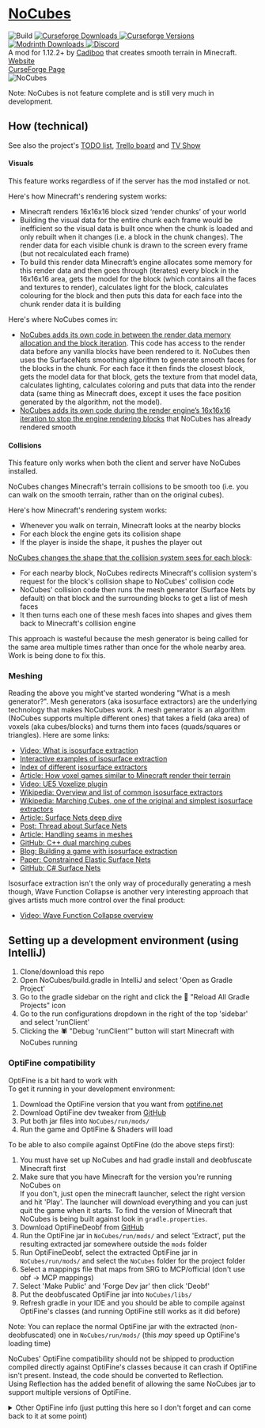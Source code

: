 # [NoCubes](https://Cadiboo.github.io/projects/nocubes/)
![Build](https://github.com/Cadiboo/NoCubes/workflows/Build/badge.svg?branch=master)
[
![Curseforge Downloads](https://cf.way2muchnoise.eu/full_nocubes_downloads.svg)
![Curseforge Versions](https://cf.way2muchnoise.eu/versions/nocubes.svg)
](https://www.curseforge.com/minecraft/mc-mods/nocubes)
[
![Modrinth Downloads](https://modrinth-utils.vercel.app/api/badge/downloads?id=w3bbwFYU)
](https://modrinth.com/mod/nocubes)
[
![Discord](https://img.shields.io/discord/493715188843937793?label=Discord)
](https://discord.gg/NWzs34rqPB)  
A mod for 1.12.2+ by [Cadiboo](https://github.com/Cadiboo) that creates smooth terrain in Minecraft.  
[Website](https://Cadiboo.github.io/projects/nocubes/)  
[CurseForge Page](https://minecraft.curseforge.com/projects/nocubes)  
![NoCubes](https://cadiboo.github.io/projects/nocubes/sd-images/realistic.png "NoCubes")  

Note: NoCubes is not feature complete and is still very much in development.

## How (technical)
See also the project's [TODO list](TODO.md), [Trello board](https://trello.com/b/k1Rfd0aj/nocubes) and [TV Show](https://www.imdb.com/title/tt7876360)
#### Visuals
This feature works regardless of if the server has the mod installed or not.

Here's how Minecraft's rendering system works:
- Minecraft renders 16x16x16 block sized ‘render chunks’ of your world
- Building the visual data for the entire chunk each frame would be inefficient so the visual data is built once when the chunk is loaded and only rebuilt when it changes (i.e. a block in the chunk changes). The render data for each visible chunk is drawn to the screen every frame (but not recalculated each frame)
- To build this render data Minecraft’s engine allocates some memory for this render data and then goes through (iterates) every block in the 16x16x16 area, gets the model for the block (which contains all the faces and textures to render), calculates light for the block, calculates colouring for the block and then puts this data for each face into the chunk render data it is building

Here's where NoCubes comes in:
- [NoCubes adds its own code in between the render data memory allocation and the block iteration](src/main/resources/nocubes-transformer.js). This code has access to the render data before any vanilla blocks have been rendered to it. NoCubes then uses the SurfaceNets smoothing algorithm to generate smooth faces for the blocks in the chunk. For each face it then finds the closest block, gets the model data for that block, gets the texture from that model data, calculates lighting, calculates coloring and puts that data into the render data (same thing as Minecraft does, except it uses the face position generated by the algorithm, not the model).
- [NoCubes adds its own code during the render engine’s 16x16x16 iteration to stop the engine rendering blocks](src/main/java/io/github/cadiboo/nocubes/mixin/RenderChunkRebuildTaskMixin.java) that NoCubes has already rendered smooth

#### Collisions
This feature only works when both the client and server have NoCubes installed.

NoCubes changes Minecraft's terrain collisions to be smooth too (i.e. you can walk on the smooth terrain, rather than on the original cubes).

Here's how Minecraft's rendering system works:
- Whenever you walk on terrain, Minecraft looks at the nearby blocks
- For each block the engine gets its collision shape
- If the player is inside the shape, it pushes the player out

[NoCubes changes the shape that the collision system sees for each block](src/main/java/io/github/cadiboo/nocubes/mixin/BlockStateBaseMixin.java):
- For each nearby block, NoCubes redirects Minecraft's collision system's request for the block's collision shape to NoCubes' collision code
- NoCubes' collision code then runs the mesh generator (Surface Nets by default) on that block and the surrounding blocks to get a list of mesh faces
- It then turns each one of these mesh faces into shapes and gives them back to Minecraft's collision engine

This approach is wasteful because the mesh generator is being called for the same area multiple times rather than once for the whole nearby area. Work is being done to fix this.

### Meshing
Reading the above you might've started wondering "What is a mesh generator?".
Mesh generators (aka isosurface extractors) are the underlying technology that makes NoCubes work.
A mesh generator is an algorithm (NoCubes supports multiple different ones) that takes a field (aka area) of voxels (aka cubes/blocks) and turns them into faces (quads/squares or triangles).
Here are some links:
- [Video: What is isosurface extraction](https://youtu.be/6oMZb3yP_H8)
- [Interactive examples of isosurface extraction](https://wordsandbuttons.online/interactive_explanation_of_marching_cubes_and_dual_contouring.html)
- [Index of different isosurface extractors](https://swiftcoder.wordpress.com/planets/isosurface-extraction/)
- [Article: How voxel games similar to Minecraft render their terrain](https://0fps.net/2012/06/30/meshing-in-a-minecraft-game/)
- [Video: UE5 Voxelize plugin](https://youtu.be/bvcBBa3X4js)
- [Wikipedia: Overview and list of common isosurface extractors](https://en.wikipedia.org/wiki/Isosurface#Implementation_algorithms)
- [Wikipedia: Marching Cubes, one of the original and simplest isosurface extractors](https://en.wikipedia.org/wiki/Marching_cubes)
- [Article: Surface Nets deep dive](https://bonsairobo.medium.com/smooth-voxel-mapping-a-technical-deep-dive-on-real-time-surface-nets-and-texturing-ef06d0f8ca14)
- [Post: Thread about Surface Nets](https://www.reddit.com/r/VoxelGameDev/comments/pklhuo/i_wish_i_found_surface_nets_sooner/)
- [Article: Handling seams in meshes](http://ngildea.blogspot.com/2014/09/dual-contouring-chunked-terrain.html)
- [GitHub: C++ dual marching cubes](https://github.com/dominikwodniok/dualmc)
- [Blog: Building a game with isosurface extraction](http://procworld.blogspot.com/search/label/Dual%20Contouring)
- [Paper: Constrained Elastic Surface Nets](https://www.merl.com/publications/docs/TR99-24.pdf)
- [GitHub: C# Surface Nets](https://github.com/TomaszFoster/NaiveSurfaceNets)

Isosurface extraction isn't the only way of procedurally generating a mesh though, Wave Function Collapse is another very interesting approach that gives artists much more control over the final product:
- [Video: Wave Function Collapse overview](https://youtu.be/20KHNA9jTsE)

## Setting up a development environment (using IntelliJ)
1. Clone/download this repo
1. Open NoCubes/build.gradle in IntelliJ and select 'Open as Gradle Project'
1. Go to the gradle sidebar on the right and click the 🔄 "Reload All Gradle Projects" icon
1. Go to the run configurations dropdown in the right of the top 'sidebar' and select 'runClient'
1. Clicking the 🕷 "Debug 'runClient'" button will start Minecraft with NoCubes running

### OptiFine compatibility
OptiFine is a bit hard to work with  
To get it running in your development environment:  
1. Download the OptiFine version that you want from [optifine.net](https://optifine.net/downloads)  
2. Download OptiFine dev tweaker from [GitHub](https://github.com/OpenCubicChunks/OptiFineDevTweaker/releases/latest)  
3. Put both jar files into `NoCubes/run/mods/`  
4. Run the game and OptiFine & Shaders will load

To be able to also compile against OptiFine (do the above steps first):
1. You must have set up NoCubes and had gradle install and deobfuscate Minecraft first
2. Make sure that you have Minecraft for the version you're running NoCubes on  
     If you don't, just open the minecraft launcher, select the right version and hit 'Play'.
     The launcher will download everything and you can just quit the game when it starts.
     To find the version of Minecraft that NoCubes is being built against look in `gradle.properties`.
3. Download OptiFineDeobf from [GitHub](https://github.com/Cadiboo/OptiFineDeobf/releases/latest)
4. Run the OptiFine jar in `NoCubes/run/mods/` and select 'Extract', put the resulting extracted jar somewhere outside the `mods` folder
5. Run OptiFineDeobf, select the extracted OptiFine jar in `NoCubes/run/mods/` and select the `NoCubes` folder for the project folder
6. Select a mappings file that maps from SRG to MCP/official (don't use obf -> MCP mappings)
7. Select 'Make Public' and 'Forge Dev jar' then click 'Deobf'
8. Put the deobfuscated OptiFine jar into `NoCubes/libs/`
9. Refresh gradle in your IDE and you should be able to compile against OptiFine's classes (and running OptiFine still works as it did before)

Note: You can replace the normal OptiFine jar with the extracted (non-deobfuscated) one in `NoCubes/run/mods/` (this *may* speed up OptiFine's loading time)

NoCubes' OptiFine compatibility should not be shipped to production compiled directly against OptiFine's classes because
it can crash if OptiFine isn't present. Instead, the code should be converted to Reflection.  
Using Reflection has the added benefit of allowing the same NoCubes jar to support multiple versions of OptiFine.

<details>
  <summary>Other OptiFine info (just putting this here so I don't forget and can come back to it at some point)</summary>

  It's possible to get Forge to do most of the work by adding the following code to `build.gradle`.
  ```groovy
  repositories {
    flatDir {
      dirs 'run/mods'
    }
  }
  dependencies {
    // OptiFine is the first dependency because so that we can compile against its version of vanilla's classes, not Forge's
    // Needs a group classifier even though it's not used, this can be anything, I used 'undefined'
    compileOnly fg.deobf('undefined:OptiFine_1.16.5_HD_U_G8_pre12_MOD.jar:')
    
    //... other dependencies like Forge
  }
  ```
  However, this doesn't fully work because Forge doesn't apply my ATs to OptiFine's classes :(  
  It's probably possible to run [AccessTransformers](https://github.com/MinecraftForge/ForgeGradle/blob/6639464b29b0923187eee0a609e546ba9f1b998b/src/userdev/java/net/minecraftforge/gradle/userdev/tasks/AccessTransformJar.java#L45) ourselves against the deobfed OptiFine dependency, but I can't figure out how   
</details>
